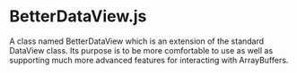 # BetterDataView.js
A class named BetterDataView which is an extension of the standard DataView class. Its purpose is to be more comfortable to use as well as supporting much more advanced features for interacting with ArrayBuffers.
